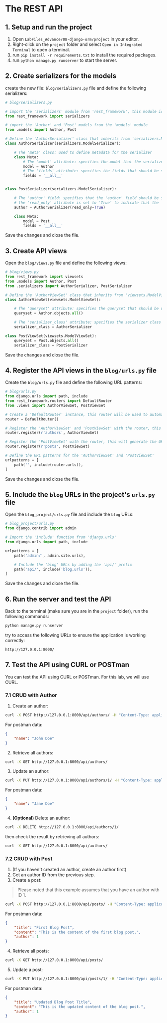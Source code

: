 # The REST API

## 1. Setup and run the project

1. Open `LabFiles_Advance/08-django-orm/project` in your editor.
2. Right-click on the `project` folder and select `Open in Integrated Terminal` to open a terminal.
3. run `pip install -r requirements.txt` to install the required packages.
4. run `python manage.py runserver` to start the server.

## 2.  Create serializers for the models

create the new file: `blog/serializers.py` file and define the following serializers:

```python
# blog/serializers.py

# import the 'serializers' module from 'rest_framework', this module is used to serialize and deserialize data, ex. convert complex data types to native Python data types that can be rendered into JSON, XML, etc.
from rest_framework import serializers

# import the 'Author' and 'Post' models from the 'models' module
from .models import Author, Post

# Define the 'AuthorSerializer' class that inherits from 'serializers.ModelSerializer'
class AuthorSerializer(serializers.ModelSerializer):

    # The 'meta' class: used to define metadata for the serializer
    class Meta:
        # The 'model' attribute: specifies the model that the serializer should use to serialize/deserialize data
        model = Author
        # The 'fields' attribute: specifies the fields that should be serialized/deserialized
        fields = '__all__'


class PostSerializer(serializers.ModelSerializer):

    # The 'author' field: specifies that the 'author' field should be serialized using the 'AuthorSerializer'
    # the 'read_only' attribute is set to 'True' to indicate that the 'author' field is read-only
    author = AuthorSerializer(read_only=True)

    class Meta:
        model = Post
        fields = '__all__'
```

Save the changes and close the file.

## 3. Create API views

Open the `blog/views.py` file and define the following views:

```python
# blog/views.py
from rest_framework import viewsets
from .models import Author, Post
from .serializers import AuthorSerializer, PostSerializer

# Define the 'AuthorViewSet' class that inherits from 'viewsets.ModelViewSet', this class provides the default 'create', 'retrieve', 'update', 'partial_update', 'destroy', and 'list' actions for the 'Author' model
class AuthorViewSet(viewsets.ModelViewSet):

    # The 'queryset' attribute: specifies the queryset that should be used to retrieve the 'Author' objects
    queryset = Author.objects.all()

    # The 'serializer_class' attribute: specifies the serializer class that should be used to serialize/deserialize the 'Author' objects
    serializer_class = AuthorSerializer

class PostViewSet(viewsets.ModelViewSet):
    queryset = Post.objects.all()
    serializer_class = PostSerializer
```

Save the changes and close the file.

## 4. Register the API views in the `blog/urls.py` file

Create the `blog/urls.py` file and define the following URL patterns:

```python
# blog/urls.py
from django.urls import path, include
from rest_framework.routers import DefaultRouter
from .views import AuthorViewSet, PostViewSet

# Create a 'DefaultRouter' instance, this router will be used to automatically generate the URL patterns for the 'AuthorViewSet' and 'PostViewSet'
router = DefaultRouter()

# Register the 'AuthorViewSet' and 'PostViewSet' with the router, this will generate the URL patterns for the views like '/authors/'.
router.register(r'authors', AuthorViewSet)

# Register the 'PostViewSet' with the router, this will generate the URL patterns for the views like '/posts/'.
router.register(r'posts', PostViewSet)

# Define the URL patterns for the 'AuthorViewSet' and 'PostViewSet'
urlpatterns = [
    path('', include(router.urls)),
]
```

Save the changes and close the file.

## 5. Include the `blog` URLs in the project's `urls.py` file

Open the `blog_project/urls.py` file and include the `blog` URLs:

```python
# blog_project/urls.py
from django.contrib import admin

# Import the 'include' function from 'django.urls'
from django.urls import path, include

urlpatterns = [
    path('admin/', admin.site.urls),

    # Include the 'blog' URLs by adding the 'api/' prefix
    path('api/', include('blog.urls')),
]
```

Save the changes and close the file.

## 6. Run the server and test the API

Back to the terminal (make sure you are in the `project` folder), run the following commands:

```bash
python manage.py runserver
```

try to access the following URLs to ensure the application is working correctly:

```
http://127.0.0.1:8000/
```

## 7. Test the API using CURL or POSTman

You can test the API using CURL or POSTman. For this lab, we will use CURL.

### 7.1 CRUD with Author

1. Create an author:

```bash
curl -X POST http://127.0.0.1:8000/api/authors/ -H "Content-Type: application/json" -d "{\"name\":\"John Doe\"}"
```

For postman data:

```json
{
    "name": "John Doe"
}
```

2. Retrieve all authors:

```bash
curl -X GET http://127.0.0.1:8000/api/authors/
```

3. Update an author:

```bash
curl -X PUT http://127.0.0.1:8000/api/authors/1/ -H "Content-Type: application/json" -d "{\"name\":\"Jane Doe\"}"
``` 

For postman data:

```json
{
    "name": "Jane Doe"
}
```

4. **(Optional)** Delete an author:

```bash
curl -X DELETE http://127.0.0.1:8000/api/authors/1/
```

then check the result by retrieving all authors:

```bash
curl -X GET http://127.0.0.1:8000/api/authors/
```

### 7.2 CRUD with Post

1. (If you haven't created an author, create an author first)
2. Get an author ID from the previous step.
3. Create a post:

> Please noted that this example assumes that you have an author with ID 1.

```bash
curl -X POST http://127.0.0.1:8000/api/posts/ -H "Content-Type: application/json" -d "{\"title\":\"First Blog Post\", \"content\":\"This is the content of the first blog post.\", \"author\":1}"
```

For postman data:

```json
{
    "title": "First Blog Post",
    "content": "This is the content of the first blog post.",
    "author": 1
}
```

4. Retrieve all posts:

```bash
curl -X GET http://127.0.0.1:8000/api/posts/
```

5. Update a post:

```bash
curl -X PUT http://127.0.0.1:8000/api/posts/1/ -H "Content-Type: application/json" -d "{\"title\":\"Updated Blog Post Title\", \"content\":\"This is the updated content of the blog post.\", \"author\":1}"
```

For postman data:

```json
{
    "title": "Updated Blog Post Title",
    "content": "This is the updated content of the blog post.",
    "author": 1
}
```
